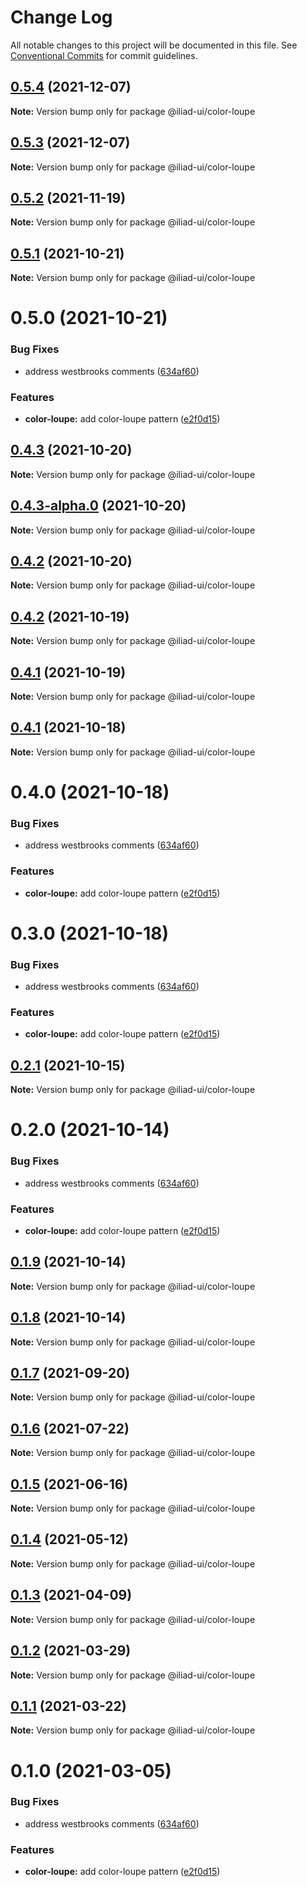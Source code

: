 # Change Log

All notable changes to this project will be documented in this file.
See [Conventional Commits](https://conventionalcommits.org) for commit guidelines.

## [0.5.4](https://github.com/gaoding-inc/iliad-ui/compare/@iliad-ui/color-loupe@0.5.3...@iliad-ui/color-loupe@0.5.4) (2021-12-07)

**Note:** Version bump only for package @iliad-ui/color-loupe

## [0.5.3](https://github.com/gaoding-inc/iliad-ui/compare/@iliad-ui/color-loupe@0.5.2...@iliad-ui/color-loupe@0.5.3) (2021-12-07)

**Note:** Version bump only for package @iliad-ui/color-loupe

## [0.5.2](https://github.com/gaoding-inc/iliad-ui/compare/@iliad-ui/color-loupe@0.5.1...@iliad-ui/color-loupe@0.5.2) (2021-11-19)

**Note:** Version bump only for package @iliad-ui/color-loupe

## [0.5.1](https://github.com/gaoding-inc/iliad-ui/compare/@iliad-ui/color-loupe@0.5.0...@iliad-ui/color-loupe@0.5.1) (2021-10-21)

**Note:** Version bump only for package @iliad-ui/color-loupe

# 0.5.0 (2021-10-21)

### Bug Fixes

-   address westbrooks comments ([634af60](https://github.com/gaoding-inc/iliad-ui/commit/634af60f88b0c998b30697dfbd13c9c466ed539d))

### Features

-   **color-loupe:** add color-loupe pattern ([e2f0d15](https://github.com/gaoding-inc/iliad-ui/commit/e2f0d159714cc7998f15d9913b38128486f8b7fb))

## [0.4.3](https://github.com/gaoding-inc/iliad-ui/compare/@iliad-ui/color-loupe@0.4.2...@iliad-ui/color-loupe@0.4.3) (2021-10-20)

**Note:** Version bump only for package @iliad-ui/color-loupe

## [0.4.3-alpha.0](https://github.com/gaoding-inc/iliad-ui/compare/@iliad-ui/color-loupe@0.4.2...@iliad-ui/color-loupe@0.4.3-alpha.0) (2021-10-20)

**Note:** Version bump only for package @iliad-ui/color-loupe

## [0.4.2](https://github.com/gaoding-inc/iliad-ui/compare/@iliad-ui/color-loupe@0.4.1...@iliad-ui/color-loupe@0.4.2) (2021-10-20)

**Note:** Version bump only for package @iliad-ui/color-loupe

## [0.4.2](https://github.com/gaoding-inc/iliad-ui/compare/@iliad-ui/color-loupe@0.4.1...@iliad-ui/color-loupe@0.4.2) (2021-10-19)

**Note:** Version bump only for package @iliad-ui/color-loupe

## [0.4.1](https://github.com/gaoding-inc/iliad-ui/compare/@iliad-ui/color-loupe@0.4.0...@iliad-ui/color-loupe@0.4.1) (2021-10-19)

**Note:** Version bump only for package @iliad-ui/color-loupe

## [0.4.1](https://github.com/gaoding-inc/iliad-ui/compare/@iliad-ui/color-loupe@0.4.0...@iliad-ui/color-loupe@0.4.1) (2021-10-18)

**Note:** Version bump only for package @iliad-ui/color-loupe

# 0.4.0 (2021-10-18)

### Bug Fixes

-   address westbrooks comments ([634af60](https://github.com/gaoding-inc/iliad-ui/commit/634af60f88b0c998b30697dfbd13c9c466ed539d))

### Features

-   **color-loupe:** add color-loupe pattern ([e2f0d15](https://github.com/gaoding-inc/iliad-ui/commit/e2f0d159714cc7998f15d9913b38128486f8b7fb))

# 0.3.0 (2021-10-18)

### Bug Fixes

-   address westbrooks comments ([634af60](https://github.com/gaoding-inc/iliad-ui/commit/634af60f88b0c998b30697dfbd13c9c466ed539d))

### Features

-   **color-loupe:** add color-loupe pattern ([e2f0d15](https://github.com/gaoding-inc/iliad-ui/commit/e2f0d159714cc7998f15d9913b38128486f8b7fb))

## [0.2.1](https://github.com/adobe/spectrum-web-components/compare/@iliad-ui/color-loupe@0.2.0...@iliad-ui/color-loupe@0.2.1) (2021-10-15)

**Note:** Version bump only for package @iliad-ui/color-loupe

# 0.2.0 (2021-10-14)

### Bug Fixes

-   address westbrooks comments ([634af60](https://github.com/adobe/spectrum-web-components/commit/634af60f88b0c998b30697dfbd13c9c466ed539d))

### Features

-   **color-loupe:** add color-loupe pattern ([e2f0d15](https://github.com/adobe/spectrum-web-components/commit/e2f0d159714cc7998f15d9913b38128486f8b7fb))

## [0.1.9](https://github.com/adobe/spectrum-web-components/compare/@iliad-ui/color-loupe@0.1.7...@iliad-ui/color-loupe@0.1.9) (2021-10-14)

**Note:** Version bump only for package @iliad-ui/color-loupe

## [0.1.8](https://github.com/adobe/spectrum-web-components/compare/@iliad-ui/color-loupe@0.1.7...@iliad-ui/color-loupe@0.1.8) (2021-10-14)

**Note:** Version bump only for package @iliad-ui/color-loupe

## [0.1.7](https://github.com/adobe/spectrum-web-components/compare/@iliad-ui/color-loupe@0.1.6...@iliad-ui/color-loupe@0.1.7) (2021-09-20)

**Note:** Version bump only for package @iliad-ui/color-loupe

## [0.1.6](https://github.com/adobe/spectrum-web-components/compare/@iliad-ui/color-loupe@0.1.5...@iliad-ui/color-loupe@0.1.6) (2021-07-22)

**Note:** Version bump only for package @iliad-ui/color-loupe

## [0.1.5](https://github.com/adobe/spectrum-web-components/compare/@iliad-ui/color-loupe@0.1.4...@iliad-ui/color-loupe@0.1.5) (2021-06-16)

**Note:** Version bump only for package @iliad-ui/color-loupe

## [0.1.4](https://github.com/adobe/spectrum-web-components/compare/@iliad-ui/color-loupe@0.1.3...@iliad-ui/color-loupe@0.1.4) (2021-05-12)

**Note:** Version bump only for package @iliad-ui/color-loupe

## [0.1.3](https://github.com/adobe/spectrum-web-components/compare/@iliad-ui/color-loupe@0.1.2...@iliad-ui/color-loupe@0.1.3) (2021-04-09)

**Note:** Version bump only for package @iliad-ui/color-loupe

## [0.1.2](https://github.com/adobe/spectrum-web-components/compare/@iliad-ui/color-loupe@0.1.1...@iliad-ui/color-loupe@0.1.2) (2021-03-29)

**Note:** Version bump only for package @iliad-ui/color-loupe

## [0.1.1](https://github.com/adobe/spectrum-web-components/compare/@iliad-ui/color-loupe@0.1.0...@iliad-ui/color-loupe@0.1.1) (2021-03-22)

**Note:** Version bump only for package @iliad-ui/color-loupe

# 0.1.0 (2021-03-05)

### Bug Fixes

-   address westbrooks comments ([634af60](https://github.com/adobe/spectrum-web-components/commit/634af60f88b0c998b30697dfbd13c9c466ed539d))

### Features

-   **color-loupe:** add color-loupe pattern ([e2f0d15](https://github.com/adobe/spectrum-web-components/commit/e2f0d159714cc7998f15d9913b38128486f8b7fb))
